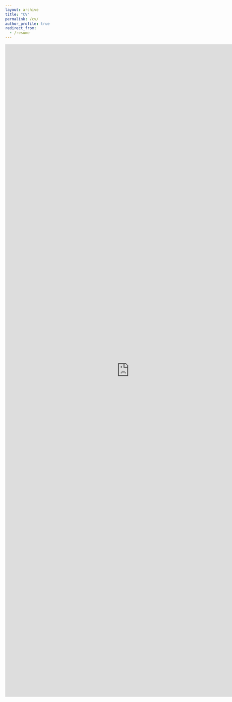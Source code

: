 ```yaml
---
layout: archive
title: "CV"
permalink: /cv/
author_profile: true
redirect_from:
  - /resume
---
```


<embed src="https://abhishekkumarjain.github.io/files/example.pdf" width="800px" height="2100px" />





